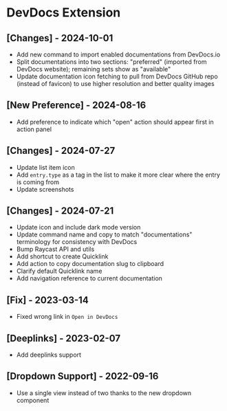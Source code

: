 # DevDocs Extension

## [Changes] - 2024-10-01

- Add new command to import enabled documentations from DevDocs.io
- Split documentations into two sections: "preferred" (imported from DevDocs website); remaining sets show as "available"
- Update documentation icon fetching to pull from DevDocs GitHub repo (instead of favicon) to use higher resolution and better quality images

## [New Preference] - 2024-08-16

- Add preference to indicate which "open" action should appear first in action panel

## [Changes] - 2024-07-27

- Update list item icon
- Add `entry.type` as a tag in the list to make it more clear where the entry is coming from
- Update screenshots

## [Changes] - 2024-07-21

- Update icon and include dark mode version
- Update command name and copy to match "documentations" terminology for consistency with DevDocs
- Bump Raycast API and utils
- Add shortcut to create Quicklink
- Add action to copy documentation slug to clipboard
- Clarify default Quicklink name
- Add navigation reference to current documentation

## [Fix] - 2023-03-14

- Fixed wrong link in `Open in DevDocs`

## [Deeplinks] - 2023-02-07

- Add deeplinks support

## [Dropdown Support] - 2022-09-16

- Use a single view instead of two thanks to the new dropdown component
